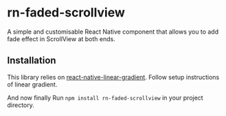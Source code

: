 # rn-faded-scrollview
A simple and customisable React Native component that allows you to add fade effect in ScrollView at both ends.

## Installation
This library relies on [react-native-linear-gradient](https://github.com/react-native-community/react-native-linear-gradient). Follow setup instructions of linear gradient.

And now finally Run `npm install rn-faded-scrollview` in your project directory.